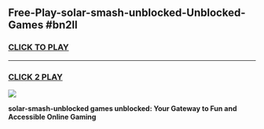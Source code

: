 
## Free-Play-solar-smash-unblocked-Unblocked-Games #bn2ll
<h3>
<a href="https://news.freeplayer.one?title=solar-smash-unblocked&ref=8M">CLICK TO PLAY</a></h3>
<hr>

<h3>
<a href="https://news.freeplayer.one?title=solar-smash-unblocked&ref=8M">CLICK 2 PLAY</a>
  
</h3>

<a href="https://news.freeplayer.one?title=solar-smash-unblocked&ref=8M"><img src="https://clearcache.store/games.png"></a>


**solar-smash-unblocked games unblocked: Your Gateway to Fun and Accessible Online Gaming**
